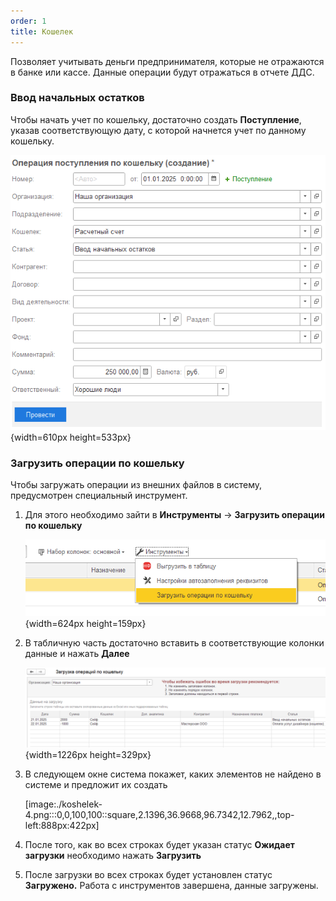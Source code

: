 ```yaml
---
order: 1
title: Кошелек
---
```


Позволяет учитывать деньги предпринимателя, которые не отражаются в банке или кассе. Данные операции будут отражаться в отчете ДДС.

### Ввод начальных остатков

Чтобы начать учет по кошельку, достаточно создать **Поступление**, указав соответствующую дату, с которой начнется учет по данному кошельку.

![](./koshelek.png){width=610px height=533px}



### Загрузить операции по кошельку

Чтобы загружать операции из внешних файлов в систему, предусмотрен специальный инструмент.

1. Для этого необходимо зайти в **Инструменты** -> **Загрузить операции по кошельку**

   ![](./koshelek-2.png){width=624px height=159px}

2. В табличную часть достаточно вставить в соответствующие колонки данные и нажать **Далее**

   ![](./koshelek-3.png){width=1226px height=329px}

3. В следующем окне система покажет, каких элементов не найдено в системе и предложит их создать

   [image:./koshelek-4.png:::0,0,100,100::square,2.1396,36.9668,96.7342,12.7962,,top-left:888px:422px]

4. После того, как во всех строках будет указан статус **Ожидает загрузки** необходимо нажать **Загрузить**

5. После загрузки во всех строках будет установлен статус **Загружено.** Работа с инструментов завершена, данные загружены.